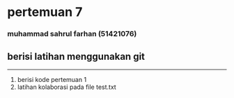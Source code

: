 # pertemuan 7
### muhammad sahrul farhan (51421076)

## berisi latihan menggunakan git
---
1. berisi kode pertemuan 1
2. latihan kolaborasi pada file test.txt
